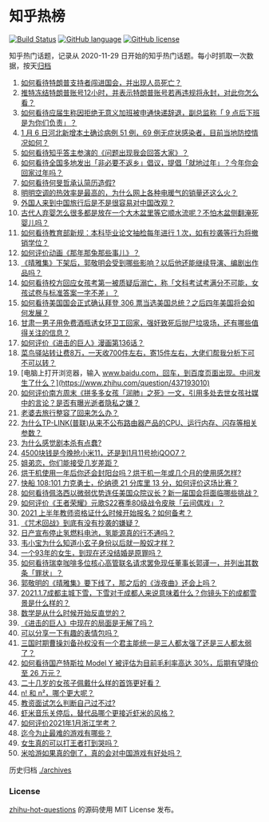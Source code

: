 # 知乎热榜
[![Build Status](https://github.com/ToWeLong/zhihu-hot-questions/workflows/CI/badge.svg)](https://github.com/ToWeLong/zhihu-hot-questions/actions)
[![GitHub language](https://img.shields.io/badge/language-golang-orange.svg)](https://golang.org/)
[![GitHub license](https://img.shields.io/github/license/ToWeLong/zhihu-hot-questions)](https://github.com/ToWeLong/zhihu-hot-questions/blob/main/LICENSE)

知乎热门话题，记录从 2020-11-29 日开始的知乎热门话题。每小时抓取一次数据，按天[归档](./archives)

<!-- BEGIN -->

1. [如何看待特朗普支持者闯进国会，并出现人员死亡？](https://www.zhihu.com/question/438235275)
1. [推特冻结特朗普账号12小时，并表示特朗普账号若再违规将永封，对此你怎么看？](https://www.zhihu.com/question/438241069)
1. [如何看待应届生称因拒绝无意义加班被申通快递辞退，副总监称「 9 点后下班是为你们负责」？](https://www.zhihu.com/question/438245792)
1. [1 月 6 日河北新增本土确诊病例 51 例，69 例无症状感染者，目前当地防控情况如何？](https://www.zhihu.com/question/438237127)
1. [如何看待知乎答主参演的《问题出现我会回答大家》？](https://www.zhihu.com/question/438241172)
1. [如何看待全国多地发出「非必要不返乡」倡议，提倡「就地过年」？今年你会回家过年吗？](https://www.zhihu.com/question/437957211)
1. [如何看待何旻哲承认简历造假?](https://www.zhihu.com/question/438195956)
1. [明明空调的热效率是最高的，为什么网上各种电暖气的销量还这么火？](https://www.zhihu.com/question/437393382)
1. [外国人来到中国旅行后是不是很容易对中国改观？](https://www.zhihu.com/question/437856634)
1. [古代人弃婴怎么很多都是放在一个大木盆里等它顺水流呢？不怕木盆侧翻淹死婴儿吗？](https://www.zhihu.com/question/437680542)
1. [如何看待教育部新规：本科毕业论文抽检每年进行 1 次，如有抄袭等行为将撤销学位？](https://www.zhihu.com/question/438272717)
1. [如何评价动画《那年那兔那些事儿》？](https://www.zhihu.com/question/28543439)
1. [《晴雅集》下架后，郭敬明会受到哪些影响？以后他还能继续导演、编剧出作品吗？](https://www.zhihu.com/question/438100870)
1. [如何看待校方回应女孩考第一被质疑后溺亡，称「文科考试考满分不可能，女孩试卷与标准答案一字不差」？](https://www.zhihu.com/question/438110849)
1. [如何看待美国国会正式确认拜登 306 票当选美国总统？之后四年美国将会如何发展？](https://www.zhihu.com/question/438308570)
1. [甘肃一男子用免费酒瓶诱女环卫工回家，强奸致死后抛尸垃圾场，还有哪些值得关注的信息？](https://www.zhihu.com/question/438249164)
1. [如何评价《进击的巨人》漫画第136话？](https://www.zhihu.com/question/419462209)
1. [菜鸟驿站转让费8万，一天收700件左右，寄15件左右，大佬们帮我分析下可不可以转？](https://www.zhihu.com/question/435352953)
1. [电脑上打开浏览器，输入 www.baidu.com，回车，到百度页面出现。中间发生了什么？](https://www.zhihu.com/question/437193010)
1. [如何评价南方周末《拼多多女孩「润肺」之死》一文，引用多处去世女孩社媒中的言论？是否有曝光逝者隐私之嫌？](https://www.zhihu.com/question/438261194)
1. [老婆去旅行整容了回来怎么办？](https://www.zhihu.com/question/435659290)
1. [为什么TP-LINK(普联)从来不公布路由器产品的CPU、运行内存、闪存等相关参数？](https://www.zhihu.com/question/424243974)
1. [为什么感觉剧本杀有点蠢?](https://www.zhihu.com/question/437801505)
1. [4500块钱是今晚抢小米11，还是到1月11号抢iQOO7？](https://www.zhihu.com/question/437330071)
1. [姐弟恋，你们能接受几岁差距？](https://www.zhihu.com/question/389750479)
1. [烘干机使用一年后你还会封阳台吗？烘干机一年或几个月的使用感怎样?](https://www.zhihu.com/question/426305815)
1. [快船 108:101 力克勇士，伦纳德 21 分库里 13 分，如何评价这场比赛？](https://www.zhihu.com/question/438252678)
1. [如何看待佩洛西以微弱优势连任美国众院议长？新一届国会将面临哪些挑战？](https://www.zhihu.com/question/437842961)
1. [如何评价《王者荣耀》元歌S22赛季80级战令皮肤「云间偶戏」？](https://www.zhihu.com/question/438205184)
1. [2021 上半年教师资格证什么时候开始报名？如何备考？](https://www.zhihu.com/question/437119741)
1. [《咒术回战》到底有没有抄袭的嫌疑？](https://www.zhihu.com/question/437283808)
1. [日产宣布停止氢燃料电池，氢能源真的行不通吗？](https://www.zhihu.com/question/421780169)
1. [韦小宝为什么知道小玄子身份以后就一股奴才样？](https://www.zhihu.com/question/437707587)
1. [一个93年的女生，到现在还没结婚是原罪吗？](https://www.zhihu.com/question/437225420)
1. [如何看待瑞幸咖啡多位核心高管联名请求罢免现任董事长郭谨一，并列出其数条「罪状」？](https://www.zhihu.com/question/438211062)
1. [郭敬明的《晴雅集》要下线了，那之后的《泷夜曲》还会上吗？](https://www.zhihu.com/question/437765370)
1. [2021.1.7成都主城下雪，下雪对于成都人来说意味着什么？你镜头下的成都雪景是什么样的？](https://www.zhihu.com/question/438244536)
1. [数学是从什么时候开始反直觉的？](https://www.zhihu.com/question/434067468)
1. [《进击的巨人》中现在的局面是无解了吗？](https://www.zhihu.com/question/437918990)
1. [可以分享一下有趣的表情包吗？](https://www.zhihu.com/question/432436865)
1. [三国时期曹操刘备孙权没有一个君主能统一是三人都太强了还是三人都太弱了？](https://www.zhihu.com/question/436930637)
1. [如何看待国产特斯拉 Model Y 被评估为目前毛利率高达 30%，后期有望降价至 26 万元？](https://www.zhihu.com/question/438261102)
1. [二十几岁的女孩子佩戴什么样的首饰更好看？](https://www.zhihu.com/question/48567153)
1. [n! 和 n²，哪个更大呢？](https://www.zhihu.com/question/436901844)
1. [教资面试怎么判断自己过不过?](https://www.zhihu.com/question/325084329)
1. [虾米音乐关停后，替代品哪个更接近虾米的风格？](https://www.zhihu.com/question/437946909)
1. [如何评价2021年1月浙江学考？](https://www.zhihu.com/question/407644068)
1. [迄今为止最难的游戏有哪些？](https://www.zhihu.com/question/57785002)
1. [女生真的可以打王者打到哭吗？](https://www.zhihu.com/question/434926941)
1. [米哈游如果真的倒了，真的会对中国游戏有好处吗？](https://www.zhihu.com/question/435790584)

<!-- END -->

历史归档 [./archives](./archives)


### License
[zhihu-hot-questions](https://github.com/towelong/zhihu-hot-questions) 的源码使用 MIT License 发布。